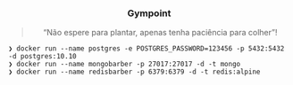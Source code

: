 <h3 align="center">
  Gympoint
</h3>

<blockquote align="center">“Não espere para plantar, apenas tenha paciência para colher”!</blockquote>

```
❯ docker run --name postgres -e POSTGRES_PASSWORD=123456 -p 5432:5432 -d postgres:10.10
❯ docker run --name mongobarber -p 27017:27017 -d -t mongo
❯ docker run --name redisbarber -p 6379:6379 -d -t redis:alpine
```
